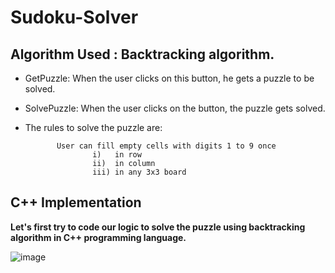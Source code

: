 # Sudoku-Solver

## Algorithm Used : Backtracking algorithm.

- GetPuzzle: When the user clicks on this button, he gets a puzzle to be solved.
- SolvePuzzle: When the user clicks on the button, the puzzle gets solved.

- The rules to solve the puzzle are:

             User can fill empty cells with digits 1 to 9 once 
                     i)   in row 
                     ii)  in column
                     iii) in any 3x3 board  

## C++ Implementation
**Let's first try to code our logic to solve the puzzle using backtracking algorithm in C++ programming language.**

![image](https://user-images.githubusercontent.com/92745924/167242465-bff61120-f905-472c-b604-d010ae1b8fa5.png)
